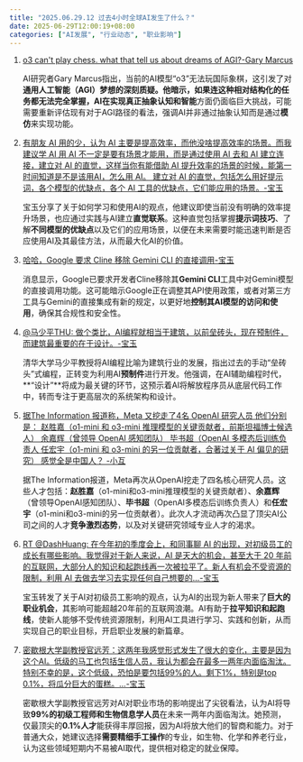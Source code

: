 ```yaml
---
title: "2025.06.29.12 过去4小时全球AI发生了什么？"
date: 2025-06-29T12:00:19+08:00
categories: ["AI发展", "行业动态", "职业影响"]
---
```


1.  [o3 can't play chess. what that tell us about dreams of AGI?-Gary Marcus](https://x.com/GaryMarcus/status/1939149535525380328)

    AI研究者Gary Marcus指出，当前的AI模型“o3”无法玩国际象棋，这引发了对**通用人工智能（AGI）**梦想的深刻质疑。他暗示，如果连这种相对结构化的任务都无法完全掌握，AI在实现真正**抽象认知和智能**方面仍面临巨大挑战，可能需要重新评估现有对于AGI路径的看法，强调AI并非通过抽象认知而是通过**模仿**来实现功能。

2.  [有朋友 AI 用的少，认为 AI 主要是提高效率，而他没啥提高效率的场景。而我建议学 AI 用 AI 不一定是要有场景才能用，而是通过使用 AI 去和 AI 建立连接，建立对 AI 的直觉，这样当你有能借助 AI 提升效率的场景的时候，能第一时间知道是不是该用AI，怎么用 AI。 建立对 AI 的直觉，包括怎么用好提示词，各个模型的优缺点，各个 AI 工具的优缺点，它们能应用的场景。-宝玉](https://x.com/dotey/status/1939136168974504141)

    宝玉分享了关于如何学习和使用AI的观点，他建议即使当前没有明确的效率提升场景，也应通过实践与AI建立**直觉联系**。这种直觉包括掌握**提示词技巧**、了解**不同模型的优缺点**以及它们的应用场景，以便在未来需要时能迅速判断是否应使用AI及其最佳方法，从而最大化AI的价值。

3.  [哈哈，Google 要求 Cline 移除 Gemini CLI 的直接调用-宝玉](https://x.com/dotey/status/1939134941276639618)

    消息显示，Google已要求开发者Cline移除其**Gemini CLI**工具中对Gemini模型的直接调用功能。这可能暗示Google正在调整其API使用政策，或者对第三方工具与Gemini的直接集成有新的规定，以更好地**控制其AI模型的访问和使用**，确保其合规性和安全性。

4.  [@马少平THU: 做个类比，AI编程就相当于建筑，以前垒砖头，现在预制件，而建筑最重要的在于设计。-宝玉](https://x.com/dotey/status/1939134389645959370)

    清华大学马少平教授将AI编程比喻为建筑行业的发展，指出过去的手动“垒砖头”式编程，正转变为利用AI**预制件**进行开发。他强调，在AI辅助编程时代，**“设计”**将成为最关键的环节，这预示着AI将解放程序员从底层代码工作中，转而专注于更高层次的系统架构和设计。

5.  [据The Information 报道称，Meta 又挖走了4名 OpenAI 研究人员 他们分别是： 赵胜嘉（o1-mini 和 o3-mini 推理模型的关键贡献者，前斯坦福博士候选人） 余嘉辉（曾领导 OpenAI 感知团队） 毕书超（OpenAI 多模态后训练负责人 任宏宇（o1-mini 和 o3-mini 的另一位贡献者，合著过关于 AI 偏见的研究） 感觉全是中国人？ -小互](https://x.com/imxiaohu/status/1939122894006808852)

    据The Information报道，Meta再次从OpenAI挖走了四名核心研究人员。这些人才包括：**赵胜嘉**（o1-mini和o3-mini推理模型的关键贡献者）、**余嘉辉**（曾领导OpenAI感知团队）、**毕书超**（OpenAI多模态后训练负责人）和**任宏宇**（o1-mini和o3-mini的另一位贡献者）。此次人才流动再次凸显了顶尖AI公司之间的人才**竞争激烈态势**，以及对关键研究领域专业人才的渴求。

6.  [RT @DashHuang: 在今年初的季度会上，和同事聊 AI 的出现，对初级员工的成长有哪些影响。我觉得对于新人来说，AI 是天大的机会，甚至大于 20 年前的互联网，大部分人的知识和起跑线再一次被拉平了。新人有机会不受资源的限制，利用 AI 去做去学习去实现任何自己想要的…-宝玉](https://x.com/dotey/status/1939118102609907868)

    宝玉转发了关于AI对初级员工影响的观点，认为AI的出现为新人带来了**巨大的职业机会**，其影响可能超越20年前的互联网浪潮。AI有助于**拉平知识和起跑线**，使新人能够不受传统资源限制，利用AI工具进行学习、实践和创新，从而实现自己的职业目标，开启职业发展的新篇章。

7.  [密歇根大学副教授官远芳：这两年我感觉形式发生了很大的变化，主要是因为这个AI。低级的马工也包括生信人员，我认为都会在最多一两年内面临淘汰。特别不幸的是，这个低级，恐怕是要包括99%的人。剩下1%，特别是top 0.1%，将瓜分巨大的蛋糕。...-宝玉](https://x.com/dotey/status/1939114422129119542)

    密歇根大学副教授官远芳对AI对职业市场的影响提出了尖锐看法，认为AI将导致**99%的初级工程师和生物信息学人员**在未来一两年内面临淘汰。她预测，仅最顶尖的**0.1%人才**能获得丰厚回报，因为AI将放大他们的智商和能力。对于普通大众，她建议选择**需要精细手工操作**的专业，如生物、化学和养老行业，认为这些领域短期内不易被AI取代，提供相对稳定的就业保障。